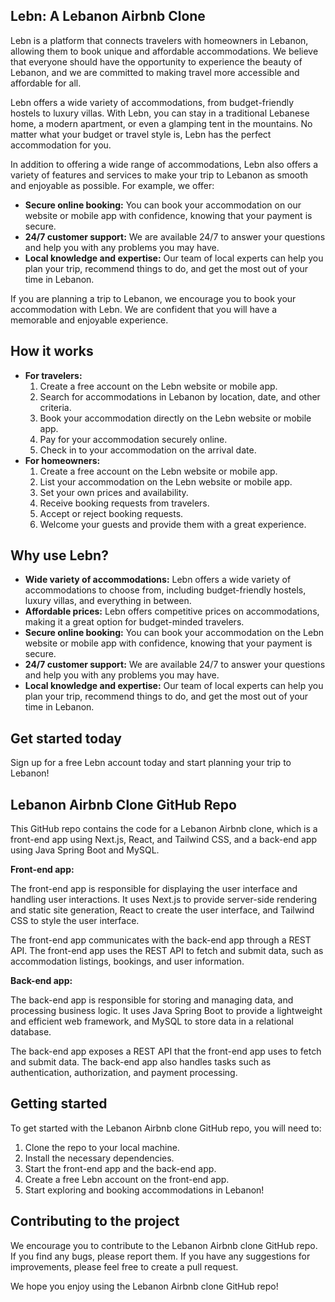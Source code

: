 ## Lebn: A Lebanon Airbnb Clone

Lebn is a platform that connects travelers with homeowners in Lebanon, allowing them to book unique and affordable accommodations. We believe that everyone should have the opportunity to experience the beauty of Lebanon, and we are committed to making travel more accessible and affordable for all.

Lebn offers a wide variety of accommodations, from budget-friendly hostels to luxury villas. With Lebn, you can stay in a traditional Lebanese home, a modern apartment, or even a glamping tent in the mountains. No matter what your budget or travel style is, Lebn has the perfect accommodation for you.

In addition to offering a wide range of accommodations, Lebn also offers a variety of features and services to make your trip to Lebanon as smooth and enjoyable as possible. For example, we offer:

* **Secure online booking:** You can book your accommodation on our website or mobile app with confidence, knowing that your payment is secure.
* **24/7 customer support:** We are available 24/7 to answer your questions and help you with any problems you may have.
* **Local knowledge and expertise:** Our team of local experts can help you plan your trip, recommend things to do, and get the most out of your time in Lebanon.

If you are planning a trip to Lebanon, we encourage you to book your accommodation with Lebn. We are confident that you will have a memorable and enjoyable experience.

## How it works

* **For travelers:**
    1. Create a free account on the Lebn website or mobile app.
    2. Search for accommodations in Lebanon by location, date, and other criteria.
    3. Book your accommodation directly on the Lebn website or mobile app.
    4. Pay for your accommodation securely online.
    5. Check in to your accommodation on the arrival date.
* **For homeowners:**
    1. Create a free account on the Lebn website or mobile app.
    2. List your accommodation on the Lebn website or mobile app.
    3. Set your own prices and availability.
    4. Receive booking requests from travelers.
    5. Accept or reject booking requests.
    6. Welcome your guests and provide them with a great experience.

## Why use Lebn?

* **Wide variety of accommodations:** Lebn offers a wide variety of accommodations to choose from, including budget-friendly hostels, luxury villas, and everything in between.
* **Affordable prices:** Lebn offers competitive prices on accommodations, making it a great option for budget-minded travelers.
* **Secure online booking:** You can book your accommodation on the Lebn website or mobile app with confidence, knowing that your payment is secure.
* **24/7 customer support:** We are available 24/7 to answer your questions and help you with any problems you may have.
* **Local knowledge and expertise:** Our team of local experts can help you plan your trip, recommend things to do, and get the most out of your time in Lebanon.

## Get started today

Sign up for a free Lebn account today and start planning your trip to Lebanon!

## Lebanon Airbnb Clone GitHub Repo

This GitHub repo contains the code for a Lebanon Airbnb clone, which is a front-end app using Next.js, React, and Tailwind CSS, and a back-end app using Java Spring Boot and MySQL.

**Front-end app:**

The front-end app is responsible for displaying the user interface and handling user interactions. It uses Next.js to provide server-side rendering and static site generation, React to create the user interface, and Tailwind CSS to style the user interface.

The front-end app communicates with the back-end app through a REST API. The front-end app uses the REST API to fetch and submit data, such as accommodation listings, bookings, and user information.

**Back-end app:**

The back-end app is responsible for storing and managing data, and processing business logic. It uses Java Spring Boot to provide a lightweight and efficient web framework, and MySQL to store data in a relational database.

The back-end app exposes a REST API that the front-end app uses to fetch and submit data. The back-end app also handles tasks such as authentication, authorization, and payment processing.

## Getting started

To get started with the Lebanon Airbnb clone GitHub repo, you will need to:

1. Clone the repo to your local machine.
2. Install the necessary dependencies.
3. Start the front-end app and the back-end app.
4. Create a free Lebn account on the front-end app.
5. Start exploring and booking accommodations in Lebanon!

## Contributing to the project

We encourage you to contribute to the Lebanon Airbnb clone GitHub repo. If you find any bugs, please report them. If you have any suggestions for improvements, please feel free to create a pull request.

We hope you enjoy using the Lebanon Airbnb clone GitHub repo!
